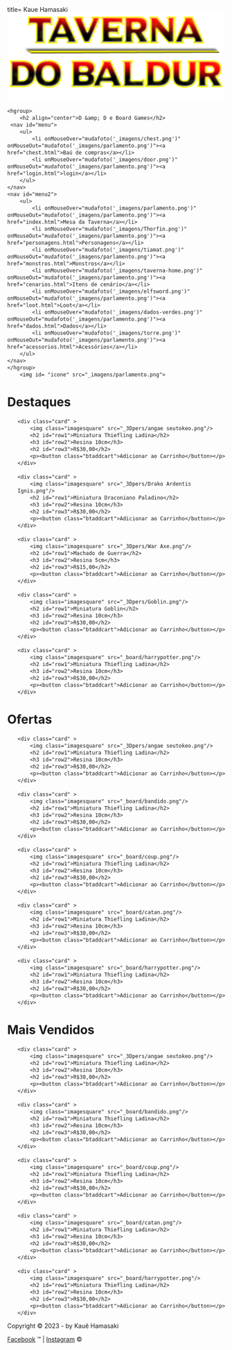 <!DOCTYPE html>
<html lang="pt-br">

<head>
	<meta charset="UTF-8"/>
    title= Kaue Hamasaki
	<link rel="stylesheet" type="text/css" href="_css/design.css">
</head>
	
<body>
<div class="logo-menu-container">
    <div class="logo"><img id="Logo" src="_imagens/Logo Taverna do Baldur.png" alt="logo"></div>
	
    <hgroup>		
		<h2 align="center">D &amp; D e Board Games</h2>
	 <nav id="menu">
    	<ul>
        	<li onMouseOver="mudafoto('_imagens/chest.png')" onMouseOut="mudafoto('_imagens/parlamento.png')"><a href="chest.html">Baú de compras</a></li>
        	<li onMouseOver="mudafoto('_imagens/door.png')" onMouseOut="mudafoto('_imagens/parlamento.png')"><a href="login.html">login</a></li>
		</ul>
 	</nav>
 	<nav id="menu2">
		<ul>
			<li onMouseOver="mudafoto('_imagens/parlamento.png')" onMouseOut="mudafoto('_imagens/parlamento.png')"><a href="index.html">Mesa da Taverna</a></li>
			<li onMouseOver="mudafoto('_imagens/Thorfin.png')" onMouseOut="mudafoto('_imagens/parlamento.png')"><a href="personagens.html">Personagens</a></li>
			<li onMouseOver="mudafoto('_imagens/tiamat.png')" onMouseOut="mudafoto('_imagens/parlamento.png')"><a href="monstros.html">Monstros</a></li>
			<li onMouseOver="mudafoto('_imagens/taverna-home.png')" onMouseOut="mudafoto('_imagens/parlamento.png')"><a href="cenarios.html">Itens de cenário</a></li>
			<li onMouseOver="mudafoto('_imagens/elfsword.png')" onMouseOut="mudafoto('_imagens/parlamento.png')"><a href="loot.html">Loot</a></li>
        	<li onMouseOver="mudafoto('_imagens/dados-verdes.png')" onMouseOut="mudafoto('_imagens/parlamento.png')"><a href="dados.html">Dados</a></li>
        	<li onMouseOver="mudafoto('_imagens/torre.png')" onMouseOut="mudafoto('_imagens/parlamento.png')"><a href="acessorios.html">Acessórios</a></li>       
		</ul>
	</nav>
	</hgroup>
		<img id= "icone" src="_imagens/parlamento.png">
    
 </div>
 
 <div class="content">
 
<h1>Destaques</h1>
<ul class="centralizado">
<div class="carousel">

	<div class="card" >
		<img class="imagesquare" src="_3Dpers/angae seutokeo.png"/>
		<h2 id="row1">Miniatura Thiefling Ladina</h2>
		<h3 id="row2">Resina 10cm</h3>
		<h2 id="row3">R$30,00</h2>
		<p><button class="btaddcart">Adicionar ao Carrinho</button></p>
	</div>

	<div class="card" >
		<img class="imagesquare" src="_3Dpers/Drako Ardentis Ignis.png"/>
		<h2 id="row1">Miniatura Draconiano Paladino</h2>
		<h3 id="row2">Resina 10cm</h3>
		<h2 id="row3">R$30,00</h2>
        <p><button class="btaddcart">Adicionar ao Carrinho</button></p>
	</div>

	<div class="card" >
		<img class="imagesquare" src="_3Dpers/War Axe.png"/>
		<h2 id="row1">Machado de Guerra</h2>
		<h3 id="row2">Resina 5cm</h3>
		<h2 id="row3">R$15,00</h2>
		<p><button class="btaddcart">Adicionar ao Carrinho</button></p>
	</div>    

	<div class="card" >
		<img class="imagesquare" src="_3Dpers/Goblin.png"/>
		<h2 id="row1">Miniatura Goblin</h2>
		<h3 id="row2">Resina 10cm</h3>
		<h2 id="row3">R$30,00</h2>
		<p><button class="btaddcart">Adicionar ao Carrinho</button></p>
	</div>
    
	<div class="card" >
		<img class="imagesquare" src="_board/harrypotter.png"/>
		<h2 id="row1">Miniatura Thiefling Ladina</h2>
		<h3 id="row2">Resina 10cm</h3>
		<h2 id="row3">R$30,00</h2>
		<p><button class="btaddcart">Adicionar ao Carrinho</button></p>
	</div>
    
</div>
</ul>



<h1>Ofertas</h1>
<ul class="centralizado">
<div class="carousel">

	<div class="card" >
		<img class="imagesquare" src="_3Dpers/angae seutokeo.png"/>
		<h2 id="row1">Miniatura Thiefling Ladina</h2>
		<h3 id="row2">Resina 10cm</h3>
		<h2 id="row3">R$30,00</h2>
		<p><button class="btaddcart">Adicionar ao Carrinho</button></p>
	</div>

	<div class="card" >
		<img class="imagesquare" src="_board/bandido.png"/>
		<h2 id="row1">Miniatura Thiefling Ladina</h2>
		<h3 id="row2">Resina 10cm</h3>
		<h2 id="row3">R$30,00</h2>
        <p><button class="btaddcart">Adicionar ao Carrinho</button></p>
	</div>

	<div class="card" >
		<img class="imagesquare" src="_board/coup.png"/>
		<h2 id="row1">Miniatura Thiefling Ladina</h2>
		<h3 id="row2">Resina 10cm</h3>
		<h2 id="row3">R$30,00</h2>
		<p><button class="btaddcart">Adicionar ao Carrinho</button></p>
	</div>    

	<div class="card" >
		<img class="imagesquare" src="_board/catan.png"/>
		<h2 id="row1">Miniatura Thiefling Ladina</h2>
		<h3 id="row2">Resina 10cm</h3>
		<h2 id="row3">R$30,00</h2>
		<p><button class="btaddcart">Adicionar ao Carrinho</button></p>
	</div>
    
	<div class="card" >
		<img class="imagesquare" src="_board/harrypotter.png"/>
		<h2 id="row1">Miniatura Thiefling Ladina</h2>
		<h3 id="row2">Resina 10cm</h3>
		<h2 id="row3">R$30,00</h2>
		<p><button class="btaddcart">Adicionar ao Carrinho</button></p>
	</div>
    
</div>
</ul>

<h1>Mais Vendidos</h1>

<ul class="centralizado">
<div class="carousel">

	<div class="card" >
		<img class="imagesquare" src="_3Dpers/angae seutokeo.png"/>
		<h2 id="row1">Miniatura Thiefling Ladina</h2>
		<h3 id="row2">Resina 10cm</h3>
		<h2 id="row3">R$30,00</h2>
		<p><button class="btaddcart">Adicionar ao Carrinho</button></p>
	</div>

	<div class="card" >
		<img class="imagesquare" src="_board/bandido.png"/>
		<h2 id="row1">Miniatura Thiefling Ladina</h2>
		<h3 id="row2">Resina 10cm</h3>
		<h2 id="row3">R$30,00</h2>
        <p><button class="btaddcart">Adicionar ao Carrinho</button></p>
	</div>

	<div class="card" >
		<img class="imagesquare" src="_board/coup.png"/>
		<h2 id="row1">Miniatura Thiefling Ladina</h2>
		<h3 id="row2">Resina 10cm</h3>
		<h2 id="row3">R$30,00</h2>
		<p><button class="btaddcart">Adicionar ao Carrinho</button></p>
	</div>    

	<div class="card" >
		<img class="imagesquare" src="_board/catan.png"/>
		<h2 id="row1">Miniatura Thiefling Ladina</h2>
		<h3 id="row2">Resina 10cm</h3>
		<h2 id="row3">R$30,00</h2>
		<p><button class="btaddcart">Adicionar ao Carrinho</button></p>
	</div>
    
	<div class="card" >
		<img class="imagesquare" src="_board/harrypotter.png"/>
		<h2 id="row1">Miniatura Thiefling Ladina</h2>
		<h3 id="row2">Resina 10cm</h3>
		<h2 id="row3">R$30,00</h2>
		<p><button class="btaddcart">Adicionar ao Carrinho</button></p>
	</div>
    
</div>
</ul>

<footer id="rodape">
<p>Copyright &copy; 2023 - by Kauê Hamasaki</p>
<p><a href="http://facebook.com/JaganErosenpai" target="_blank">Facebook</a> &trade; |
<a href="https://instagram.com/Piratakauecpr" target="_blank">Instagram</a> &copy; </p>
</footer>
</div>
</body>
</html>
